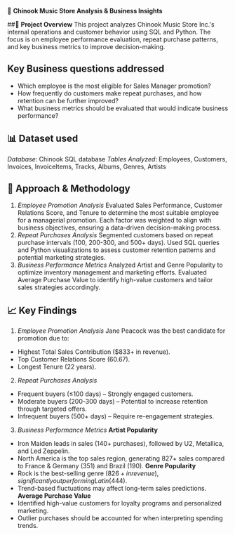 🎵 **Chinook Music Store Analysis & Business Insights**

##📌 **Project Overview**
This project analyzes Chinook Music Store Inc.'s internal operations and customer behavior using SQL and Python. The focus is on employee performance evaluation, repeat purchase patterns, and key business metrics to improve decision-making.

## **Key Business questions addressed**
- Which employee is the most eligible for Sales Manager promotion?
- How frequently do customers make repeat purchases, and how retention can be further improved?
- What business metrics should be evaluated that would indicate business performance?

## 📊 **Dataset used**
*Database*: Chinook SQL database
*Tables Analyzed*: Employees, Customers, Invoices, InvoiceItems, Tracks, Albums, Genres, Artists

## 🚀 **Approach & Methodology**
1. *Employee Promotion Analysis*
Evaluated Sales Performance, Customer Relations Score, and Tenure to determine the most suitable employee for a managerial promotion.
Each factor was weighted to align with business objectives, ensuring a data-driven decision-making process.
2. *Repeat Purchases Analysis*
Segmented customers based on repeat purchase intervals (100, 200-300, and 500+ days).
Used SQL queries and Python visualizations to assess customer retention patterns and potential marketing strategies.
3. *Business Performance Metrics*
Analyzed Artist and Genre Popularity to optimize inventory management and marketing efforts.
Evaluated Average Purchase Value to identify high-value customers and tailor sales strategies accordingly.

## 📈 **Key Findings**
1. *Employee Promotion Analysis*
 Jane Peacock was the best candidate for promotion due to: 
- Highest Total Sales Contribution ($833+ in revenue).
- Top Customer Relations Score (60.67).
- Longest Tenure (22 years).
2. *Repeat Purchases Analysis*
- Frequent buyers (≤100 days) – Strongly engaged customers.
- Moderate buyers (200-300 days) – Potential to increase retention through targeted offers.
- Infrequent buyers (500+ days) – Require re-engagement strategies.
3.  *Business Performance Metrics*
  **Artist Popularity**
  - Iron Maiden leads in sales (140+ purchases), followed by U2, Metallica, and Led Zeppelin.
  - North America is the top sales region, generating 827+ sales compared to France & Germany (351) and Brazil (190).
  **Genre Popularity**
  - Rock is the best-selling genre ($826+ in revenue), significantly outperforming Latin ($444).
  - Trend-based fluctuations may affect long-term sales predictions.
  **Average Purchase Value**
  - Identified high-value customers for loyalty programs and personalized marketing.
  - Outlier purchases should be accounted for when interpreting spending trends.
